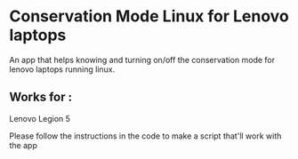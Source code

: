 # Conservation Mode Linux for Lenovo laptops

An app that helps knowing and turning on/off the conservation mode for lenovo laptops running linux.

## Works for :
Lenovo Legion 5

Please follow the instructions in the code to make a script that'll work with the app
